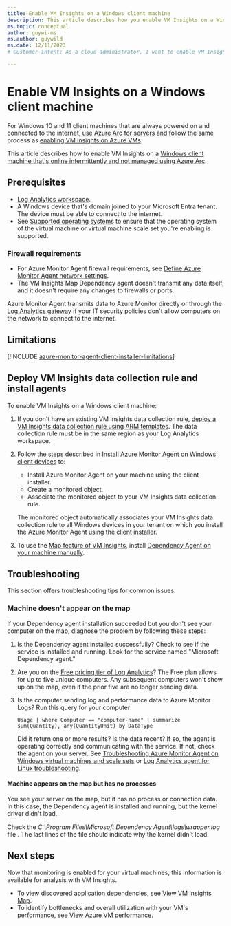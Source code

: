 ```yaml
---
title: Enable VM Insights on a Windows client machine
description: This article describes how you enable VM Insights on a Windows client machine that's not always online.
ms.topic: conceptual
author: guywi-ms
ms.author: guywild
ms.date: 12/11/2023
# Customer-intent: As a cloud administrator, I want to enable VM Insights on a Windows client machine that's not always online, so that I can collect performance and dependency data when the machine comes online.

---
```


# Enable VM Insights on a Windows client machine

For Windows 10 and 11 client machines that are always powered on and connected to the internet, use [Azure Arc for servers](/azure/azure-arc/servers/overview) and follow the same process as [enabling VM insights on Azure VMs](vminsights-enable-portal.md). 

This article describes how to enable VM Insights on a [Windows client machine that's online intermittently and not managed using Azure Arc](/azure/azure-arc/servers/prerequisites#client-operating-system-guidance).

## Prerequisites

- [Log Analytics workspace](../logs/quick-create-workspace.md).
- A Windows device that's domain joined to your Microsoft Entra tenant. The device must be able to connect to the internet.
- See [Supported operating systems](./vminsights-enable-overview.md#supported-operating-systems) to ensure that the operating system of the virtual machine or virtual machine scale set you're enabling is supported.

### Firewall requirements

- For Azure Monitor Agent firewall requirements, see [Define Azure Monitor Agent network settings](../agents/azure-monitor-agent-data-collection-endpoint.md#firewall-requirements). 
- The VM Insights Map Dependency agent doesn't transmit any data itself, and it doesn't require any changes to firewalls or ports.

Azure Monitor Agent transmits data to Azure Monitor directly or through the [Log Analytics gateway](../../azure-monitor/agents/gateway.md) if your IT security policies don't allow computers on the network to connect to the internet.

## Limitations

[!INCLUDE [azure-monitor-agent-client-installer-limitations](../includes/azure-monitor-agent-client-installer-limitations.md)]

## Deploy VM Insights data collection rule and install agents

To enable VM Insights on a Windows client machine: 

1. If you don't have an existing VM Insights data collection rule, [deploy a VM Insights data collection rule using ARM templates](vminsights-enable-resource-manager.md#deploy-dcr). The data collection rule must be in the same region as your Log Analytics workspace.
1. Follow the steps described in [Install Azure Monitor Agent on Windows client devices](../agents/azure-monitor-agent-windows-client.md) to:

    - Install Azure Monitor Agent on your machine using the client installer.
    - Create a monitored object. 
    - Associate the monitored object to your VM Insights data collection rule. 
    
    The monitored object automatically associates your VM Insights data collection rule to all Windows devices in your tenant on which you install the Azure Monitor Agent using the client installer.
    
1. To use the [Map feature of VM Insights](vminsights-maps.md), install [Dependency Agent on your machine manually](vminsights-dependency-agent-maintenance.md#install-or-upgrade-dependency-agent).
        
## Troubleshooting

This section offers troubleshooting tips for common issues.

### Machine doesn't appear on the map

If your Dependency agent installation succeeded but you don't see your computer on the map, diagnose the problem by following these steps:

1. Is the Dependency agent installed successfully? Check to see if the service is installed and running. Look for the service named "Microsoft Dependency agent."

1. Are you on the [Free pricing tier of Log Analytics](/previous-versions/azure/azure-monitor/insights/solutions)? The Free plan allows for up to five unique computers. Any subsequent computers won't show up on the map, even if the prior five are no longer sending data.

1. Is the computer sending log and performance data to Azure Monitor Logs? Run this query for your computer:

    ```Kusto
    Usage | where Computer == "computer-name" | summarize sum(Quantity), any(QuantityUnit) by DataType
    ```

    Did it return one or more results? Is the data recent? If so, the agent is operating correctly and communicating with the service. If not, check the agent on your server. See [Troubleshooting Azure Monitor Agent on Windows virtual machines and scale sets](../agents/azure-monitor-agent-troubleshoot-windows-vm.md) or [Log Analytics agent for Linux troubleshooting](../agents/agent-linux-troubleshoot.md).

#### Machine appears on the map but has no processes

You see your server on the map, but it has no process or connection data. In this case, the Dependency agent is installed and running, but the kernel driver didn't load.

Check the *C:\Program Files\Microsoft Dependency Agent\logs\wrapper.log* file . The last lines of the file should indicate why the kernel didn't load. 

## Next steps

Now that monitoring is enabled for your virtual machines, this information is available for analysis with VM Insights.

- To view discovered application dependencies, see [View VM Insights Map](vminsights-maps.md).
- To identify bottlenecks and overall utilization with your VM's performance, see [View Azure VM performance](vminsights-performance.md).
